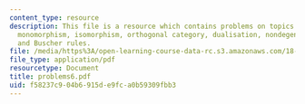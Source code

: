 ```yaml
---
content_type: resource
description: This file is a resource which contains problems on topics like epimorphism,
  monomorphism, isomorphism, orthogonal category, dualisation, nondegenerate pairing,
  and Buscher rules.
file: /media/https%3A/open-learning-course-data-rc.s3.amazonaws.com/18-969-topics-in-geometry-dirac-geometry-fall-2006/f58237c904b6915de9fca0b59309fbb3_problems6.pdf
file_type: application/pdf
resourcetype: Document
title: problems6.pdf
uid: f58237c9-04b6-915d-e9fc-a0b59309fbb3
---
```

